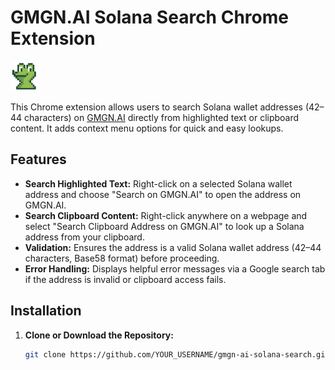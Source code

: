# GMGN.AI Solana Search Chrome Extension

![Extension Icon](icon48.png)

This Chrome extension allows users to search Solana wallet addresses (42–44 characters) on [GMGN.AI](https://gmgn.ai) directly from highlighted text or clipboard content. It adds context menu options for quick and easy lookups.

## Features
- **Search Highlighted Text:** Right-click on a selected Solana wallet address and choose "Search on GMGN.AI" to open the address on GMGN.AI.
- **Search Clipboard Content:** Right-click anywhere on a webpage and select "Search Clipboard Address on GMGN.AI" to look up a Solana address from your clipboard.
- **Validation:** Ensures the address is a valid Solana wallet address (42–44 characters, Base58 format) before proceeding.
- **Error Handling:** Displays helpful error messages via a Google search tab if the address is invalid or clipboard access fails.

## Installation
1. **Clone or Download the Repository:**
   ```bash
   git clone https://github.com/YOUR_USERNAME/gmgn-ai-solana-search.git
